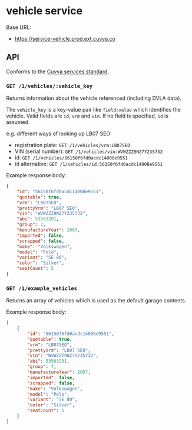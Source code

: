 # vehicle service

Base URL:

- https://service-vehicle.prod.ext.cuvva.co

## API

Conforms to the [Cuvva services standard][1].

### `GET /1/vehicles/:vehicle_key`

Returns information about the vehicle referenced (including DVLA data).

The `vehicle_key` is a key-value pair like `field:value` which identifies the
vehicle. Valid fields are `id`, `vrm` and `vin`. If no field is specified, `id`
is assumed.

e.g. different ways of looking up LB07 SEO:
- registration plate: `GET /1/vehicles/vrm:LB07SEO`
- VIN (serial number): `GET /1/vehicles/vin:WVWZZZ9NZ7Y235732`
- id: `GET /1/vehicles/56150f6fd0acdc14008e9551`
- id alternative: `GET /1/vehicles/id:56150f6fd0acdc14008e9551`

Example response body:

```json
{
	"id": "56150f6fd0acdc14008e9551",
	"quotable": true,
	"vrm": "LB07SEO",
	"prettyVrm": "LB07 SEO",
	"vin": "WVWZZZ9NZ7Y235732",
	"abi": 53563201,
	"group": 7,
	"manufactureYear": 2007,
	"imported": false,
	"scrapped": false,
	"make": "Volkswagen",
	"model": "Polo",
	"variant": "SE 80",
	"color": "Silver",
	"seatCount": 5
}
```

### `GET /1/example_vehicles`

Returns an array of vehicles which is used as the default garage contents.

Example response body:

```json
[
	{
		"id": "56150f6fd0acdc14008e9551",
		"quotable": true,
		"vrm": "LB07SEO",
		"prettyVrm": "LB07 SEO",
		"vin": "WVWZZZ9NZ7Y235732",
		"abi": 53563201,
		"group": 7,
		"manufactureYear": 2007,
		"imported": false,
		"scrapped": false,
		"make": "Volkswagen",
		"model": "Polo",
		"variant": "SE 80",
		"color": "Silver",
		"seatCount": 5
	}
]
```

[1]: https://github.com/cuvva/standards/blob/master/services.md
